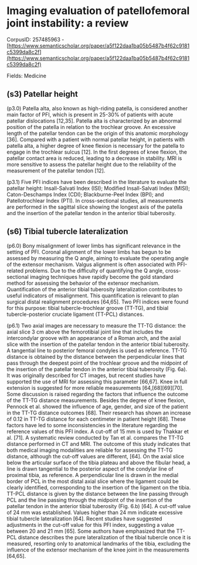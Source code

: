 # Imaging evaluation of patellofemoral joint instability: a review

CorpusID: 257485963 - [https://www.semanticscholar.org/paper/a5f122daa1ba05b5487b4f62c9181c5399da8c2f](https://www.semanticscholar.org/paper/a5f122daa1ba05b5487b4f62c9181c5399da8c2f)

Fields: Medicine

## (s3) Patellar height
(p3.0) Patella alta, also known as high-riding patella, is considered another main factor of PFI, which is present in 25-30% of patients with acute patellar dislocations [12,35]. Patella alta is characterized by an abnormal position of the patella in relation to the trochlear groove. An excessive length of the patellar tendon can be the origin of this anatomic morphology [36]. Compared with a patient with normal patellar height, in patients with patella alta, a higher degree of knee flexion is necessary for the patella to engage in the trochlear sulcus [12]. In the first degrees of knee flexion, the patellar contact area is reduced, leading to a decrease in stability. MRI is more sensitive to assess the patellar height due to the reliability of the measurement of the patellar tendon [12].

(p3.1) Five PFI indices have been described in the literature to evaluate the patellar height: Insall-Salvati Index (ISI); Modified Insall-Salvati Index (MISI); Caton-Deschamps Index (CDI); Blackburne-Peel Index (BPI); and Patellotrochlear Index (PTI). In cross-sectional studies, all measurements are performed in the sagittal slice showing the longest axis of the patella and the insertion of the patellar tendon in the anterior tibial tuberosity.
## (s6) Tibial tubercle lateralization
(p6.0) Bony misalignment of lower limbs has significant relevance in the setting of PFI. Coronal alignment of the lower limbs has begun to be assessed by measuring the Q angle, aiming to evaluate the operating angle of the extensor mechanism. Valgus alignment is often associated with PFI-related problems. Due to the difficulty of quantifying the Q angle, cross-sectional imaging techniques have rapidly become the gold standard method for assessing the behavior of the extensor mechanism. Quantification of the anterior tibial tuberosity lateralization contributes to useful indicators of misalignment. This quantification is relevant to plan surgical distal realignment procedures [64,65]. Two PFI indices were found for this purpose: tibial tubercle-trochlear groove (TT-TG), and tibial tubercle-posterior cruciate ligament (TT-PCL) distances.

(p6.1) Two axial images are necessary to measure the TT-TG distance: the axial slice 3 cm above the femorotibial joint line that includes the intercondylar groove with an appearance of a Roman arch, and the axial slice with the insertion of the patellar tendon in the anterior tibial tuberosity. A tangential line to posterior femoral condyles is used as reference. TT-TG distance is obtained by the distance between the perpendicular lines that pass through the deepest point of the trochlear groove and the midpoint of the insertion of the patellar tendon in the anterior tibial tuberosity (Fig. 6a). It was originally described for CT images, but recent studies have supported the use of MRI for assessing this parameter [66,67]. Knee in full extension is suggested for more reliable measurements [64,[68][69][70]. Some discussion is raised regarding the factors that influence the outcome of the TT-TG distance measurements. Besides the degree of knee flexion, Pennock et al. showed the influence of age, gender, and size of the patient in the TT-TG distance outcomes [68]. Their research has shown an increase of 0.12 in TT-TG distance for each centimeter in patient height [68]. These factors have led to some inconsistencies in the literature regarding the reference values of this PFI index. A cut-off of 15 mm is used by Thakkar et al. [71]. A systematic review conducted by Tan et al. compares the TT-TG distance performed in CT and MRI. The outcome of this study indicates that both medical imaging modalities are reliable for assessing the TT-TG distance, although the cut-off values are different,  [64]. On the axial slice below the articular surface of the tibia plateau and above the fibular head, a line is drawn tangential to the posterior aspect of the condylar line of proximal tibia, as reference. A perpendicular line is drawn in the medial border of PCL in the most distal axial slice where the ligament could be clearly identified, corresponding to the insertion of the ligament on the tibia. TT-PCL distance is given by the distance between the line passing through PCL and the line passing through the midpoint of the insertion of the patellar tendon in the anterior tibial tuberosity (Fig. 6.b) [64]. A cut-off value of 24 mm was established. Values higher than 24 mm indicate excessive tibial tubercle lateralization [64]. Recent studies have suggested adjustments in the cut-off value for this PFI index, suggesting a value between 20 and 21 mm [65]. Some authors have emphasized that the TT-PCL distance describes the pure lateralization of the tibial tubercle once it is measured, resorting only to anatomical landmarks of the tibia, excluding the influence of the extensor mechanism of the knee joint in the measurements [64,65].
